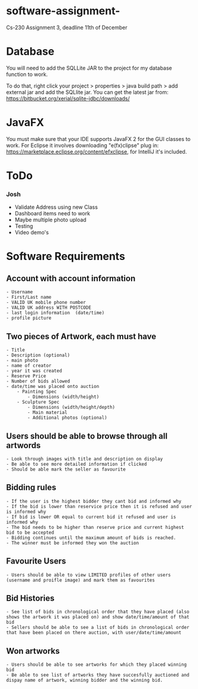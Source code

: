 # software-assignment-

Cs-230 Assignment 3, deadline 11th of December


# Database

You will need to add the SQLLite JAR to the project for my database function to work. 

To do that, right click your project > properties > java build path > add external jar and add the SQLlite jar.
You can get the latest jar from: https://bitbucket.org/xerial/sqlite-jdbc/downloads/

# JavaFX

You must make sure that your IDE supports JavaFX 2 for the GUI classes to work. For Eclipse it involves downloading "e(fx)clipse" plug in: https://marketplace.eclipse.org/content/efxclipse, for IntelliJ it's included.

# ToDo

### Josh
- Validate Address using new Class
- Dashboard items need to work
- Maybe multiple photo upload
- Testing
- Video demo's

# Software Requirements
## Account with account information 
	- Username
	- First/Last name
	- VALID UK mobile phone number
	- VALID UK address WITH POSTCODE
	- last login information  (date/time)
	- profile picture
	
## Two pieces of Artwork, each **must** have
	- Title
	- Description (optional)
	- main photo
	- name of creator
	- year it was created
	- Reserve Price
	- Number of bids allowed
	- date/time was placed onto auction
		- Painting Spec
			- Dimensions (width/height)
		- Sculpture Spec
			- Dimensions (width/height/depth)
			- Main material
			- Additional photos (optional)

## Users should be able to browse through all artwords
	- Look through images with title and description on display
	- Be able to see more detailed information if clicked
	- Should be able mark the seller as favourite
	
## Bidding rules
	- If the user is the highest bidder they cant bid and informed why
	- If the bid is lower than reservice price then it is refused and user is informed why
	- If bid is lower OR equal to current bid it refused and user is informed why
	- The bid needs to be higher than reserve price and current highest bid to be accepted
	- Bidding continues until the maximum amount of bids is reached.
	- The winner must be informed they won the auction

##  Favourite Users
	- Users should be able to view LIMITED profiles of other users (username and proifle image) and mark them as favourites

## Bid Histories
	- See list of bids in chronological order that they have placed (also shows the artwork it was placed on) and show date/time/amount of that bid
	- Sellers should be able to see a list of bids in chronological order that have been placed on there auction, with user/date/time/amount 
		
## Won artworks
	- Users should be able to see artworks for which they placed winning bid
	- Be able to see list of artworks they have succesfully auctioned and dispay name of artwork, winning bidder and the winning bid.
